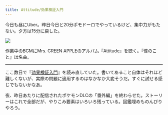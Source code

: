 ```yaml
---
title: Attitude/効果検証入門
---
```


今日も昼にUber。昨日今日と20分ポモドーロでやっているけど、集中力がもたない。夕方は15分に戻した。

![](https://photos.old.apkas.net/medium/202401/20240112-130442.webp)

作業中のBGMにMrs. GREEN APPLEのアルバム『Attitude』を聴く。『僕のこと』は名曲。

---

ここ数日で『[効果検証入門](https://gihyo.jp/book/2020/978-4-297-11117-5)』を読み直していた。書いてあること自体はそれほど難しくないが、実際の問題に適用するのはなかなか大変そうだ。すぐに試せる感じでもないかなあ。

夜、昨日あたりに配信されたポケモンDLCの「番外編」を終わらせた。ストーリーはこれで全部だが、やりこみ要素はいろいろ残っている。図鑑埋めものんびりやろう。
